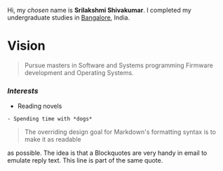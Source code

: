 
Hi, my *chosen* name is **Srilakshmi Shivakumar**. I completed my undergraduate studies in <span style="color:blue">[Bangalore](https://en.wikipedia.org/wiki/Bangalore)</span>, India.

# Vision
> Pursue masters in Software and Systems programming
> Firmware development and Operating Systems.


### _Interests_
  - Reading novels
~~~~
- Spending time with *dogs*
~~~~


> The overriding design goal for Markdown's
> formatting syntax is to make it as readable


 as possible. The idea is that a
 Blockquotes are very handy in email to emulate reply text.
 This line is part of the same quote.
```
